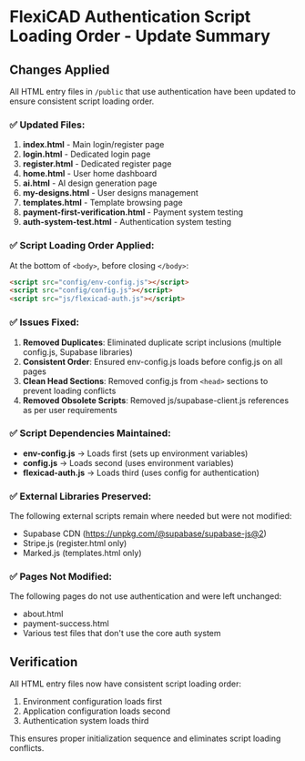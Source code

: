 # FlexiCAD Authentication Script Loading Order - Update Summary

## Changes Applied

All HTML entry files in `/public` that use authentication have been updated to ensure consistent script loading order.

### ✅ Updated Files:

1. **index.html** - Main login/register page
2. **login.html** - Dedicated login page  
3. **register.html** - Dedicated register page
4. **home.html** - User home dashboard
5. **ai.html** - AI design generation page
6. **my-designs.html** - User designs management
7. **templates.html** - Template browsing page
8. **payment-first-verification.html** - Payment system testing
9. **auth-system-test.html** - Authentication system testing

### ✅ Script Loading Order Applied:

At the bottom of `<body>`, before closing `</body>`:

```html
<script src="config/env-config.js"></script>
<script src="config/config.js"></script>
<script src="js/flexicad-auth.js"></script>
```

### ✅ Issues Fixed:

1. **Removed Duplicates**: Eliminated duplicate script inclusions (multiple config.js, Supabase libraries)
2. **Consistent Order**: Ensured env-config.js loads before config.js on all pages
3. **Clean Head Sections**: Removed config.js from `<head>` sections to prevent loading conflicts
4. **Removed Obsolete Scripts**: Removed js/supabase-client.js references as per user requirements

### ✅ Script Dependencies Maintained:

- **env-config.js** → Loads first (sets up environment variables)
- **config.js** → Loads second (uses environment variables)
- **flexicad-auth.js** → Loads third (uses config for authentication)

### ✅ External Libraries Preserved:

The following external scripts remain where needed but were not modified:
- Supabase CDN (https://unpkg.com/@supabase/supabase-js@2)
- Stripe.js (register.html only)
- Marked.js (templates.html only)

### ✅ Pages Not Modified:

The following pages do not use authentication and were left unchanged:
- about.html
- payment-success.html
- Various test files that don't use the core auth system

## Verification

All HTML entry files now have consistent script loading order:
1. Environment configuration loads first
2. Application configuration loads second  
3. Authentication system loads third

This ensures proper initialization sequence and eliminates script loading conflicts.